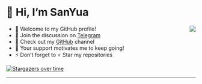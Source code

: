 <!--Zero
[![SanYua GitHub Stats](https://github-readme-stats.zohan.tech/api?username=boy86001&show_icons=true&hide=contribs,prs&include_all_commits=true&bg_color=30,fcb590,e46454&title_color=fff&text_color=fff&icon_color=fff)](https://github.com/boy86001)
-->

# 👋 Hi, I’m SanYua
<img align="right" src="https://github-readme-stats.zohan.tech/api?username=boy86001&show_icons=true&hide=contribs,prs&include_all_commits=true&bg_color=30,fcb590,e46454&title_color=fff&text_color=fff&icon_color=fff)](https://github.com/boy86001">

- 🚀 Welcome to my GitHub profile!
- 👀 Join the discussion on [Telegram](https://t.me/+_CxXyI4NloI0NDk1)
- 💞️ Check out my [GitHub](https://github.com/boy86001) channel
- 💖 Your support motivates me to keep going!
- ⚡ Don’t forget to ⭐ Star my repositories

[![Stargazers over time](https://starchart.cc/boy86001/SmartProxy-Tools.svg?variant=adaptive)](https://starchart.cc/boy86001/SmartProxy-Tools)

---


<!---boy86001/boy86001 is a ✨ special ✨ repository because its README.md (this file) appears on your GitHub profile.
You can click the Preview link to take a look at your changes.--->
